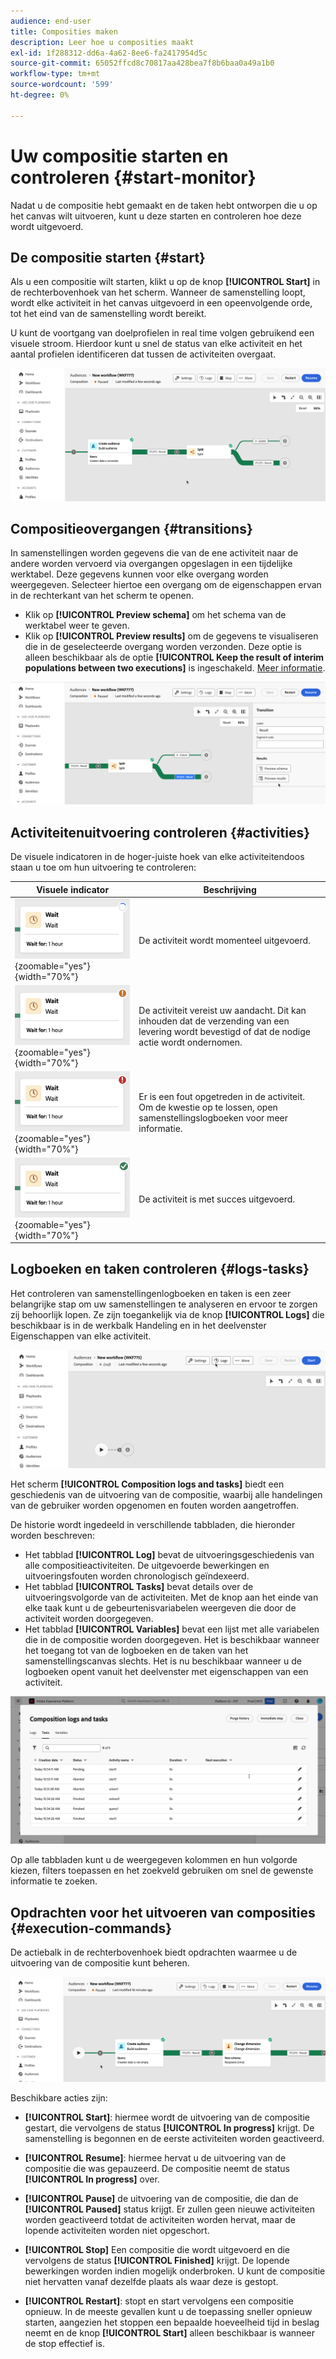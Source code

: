 ```yaml
---
audience: end-user
title: Composities maken
description: Leer hoe u composities maakt
exl-id: 1f288312-dd6a-4a62-8ee6-fa2417954d5c
source-git-commit: 65052ffcd8c70817aa428bea7f8b6baa0a49a1b0
workflow-type: tm+mt
source-wordcount: '599'
ht-degree: 0%

---
```


# Uw compositie starten en controleren {#start-monitor}

Nadat u de compositie hebt gemaakt en de taken hebt ontworpen die u op het canvas wilt uitvoeren, kunt u deze starten en controleren hoe deze wordt uitgevoerd.

## De compositie starten {#start}

Als u een compositie wilt starten, klikt u op de knop **[!UICONTROL Start]** in de rechterbovenhoek van het scherm. Wanneer de samenstelling loopt, wordt elke activiteit in het canvas uitgevoerd in een opeenvolgende orde, tot het eind van de samenstelling wordt bereikt.

U kunt de voortgang van doelprofielen in real time volgen gebruikend een visuele stroom. Hierdoor kunt u snel de status van elke activiteit en het aantal profielen identificeren dat tussen de activiteiten overgaat.

![](assets/composition-visual-flow.png)

## Compositieovergangen {#transitions}

In samenstellingen worden gegevens die van de ene activiteit naar de andere worden vervoerd via overgangen opgeslagen in een tijdelijke werktabel. Deze gegevens kunnen voor elke overgang worden weergegeven. Selecteer hiertoe een overgang om de eigenschappen ervan in de rechterkant van het scherm te openen.

* Klik op **[!UICONTROL Preview schema]** om het schema van de werktabel weer te geven.
* Klik op **[!UICONTROL Preview results]** om de gegevens te visualiseren die in de geselecteerde overgang worden verzonden. Deze optie is alleen beschikbaar als de optie **[!UICONTROL Keep the result of interim populations between two executions]** is ingeschakeld. [Meer informatie](create-composition.md#settings).

![](assets/transition-preview.png)

## Activiteitenuitvoering controleren {#activities}

De visuele indicatoren in de hoger-juiste hoek van elke activiteitendoos staan u toe om hun uitvoering te controleren:

| Visuele indicator | Beschrijving |
|-----|------------|
| ![](assets/activity-status-pending.png){zoomable="yes"}{width="70%"} | De activiteit wordt momenteel uitgevoerd. |
| ![](assets/activity-status-orange.png){zoomable="yes"}{width="70%"} | De activiteit vereist uw aandacht. Dit kan inhouden dat de verzending van een levering wordt bevestigd of dat de nodige actie wordt ondernomen. |
| ![](assets/activity-status-red.png){zoomable="yes"}{width="70%"} | Er is een fout opgetreden in de activiteit. Om de kwestie op te lossen, open samenstellingslogboeken voor meer informatie. |
| ![](assets/activity-status-green.png){zoomable="yes"}{width="70%"} | De activiteit is met succes uitgevoerd. |

## Logboeken en taken controleren {#logs-tasks}

Het controleren van samenstellingenlogboeken en taken is een zeer belangrijke stap om uw samenstellingen te analyseren en ervoor te zorgen zij behoorlijk lopen. Ze zijn toegankelijk via de knop **[!UICONTROL Logs]** die beschikbaar is in de werkbalk Handeling en in het deelvenster Eigenschappen van elke activiteit.

![](assets/logs-button.png)

Het scherm **[!UICONTROL Composition logs and tasks]** biedt een geschiedenis van de uitvoering van de compositie, waarbij alle handelingen van de gebruiker worden opgenomen en fouten worden aangetroffen.

<!-- à confirmer, pas trouvé dans les options = The workflow history is saved for the duration specified in the workflow execution options. During this duration, all the messages are therefore saved, even after a restart. If you do not want to save the messages from a previous execution, you have to purge the history by clicking the ![](assets/delete_darkgrey-24px.png) button.-->

De historie wordt ingedeeld in verschillende tabbladen, die hieronder worden beschreven:

* Het tabblad **[!UICONTROL Log]** bevat de uitvoeringsgeschiedenis van alle compositieactiviteiten. De uitgevoerde bewerkingen en uitvoeringsfouten worden chronologisch geïndexeerd.
* Het tabblad **[!UICONTROL Tasks]** bevat details over de uitvoeringsvolgorde van de activiteiten. Met de knop aan het einde van elke taak kunt u de gebeurtenisvariabelen weergeven die door de activiteit worden doorgegeven.
* Het tabblad **[!UICONTROL Variables]** bevat een lijst met alle variabelen die in de compositie worden doorgegeven. Het is beschikbaar wanneer het toegang tot van de logboeken en de taken van het samenstellingscanvas slechts. Het is nu beschikbaar wanneer u de logboeken opent vanuit het deelvenster met eigenschappen van een activiteit.  <!-- à confirmer-->

![](assets/logs-tasks.png)

Op alle tabbladen kunt u de weergegeven kolommen en hun volgorde kiezen, filters toepassen en het zoekveld gebruiken om snel de gewenste informatie te zoeken.

## Opdrachten voor het uitvoeren van composities {#execution-commands}

De actiebalk in de rechterbovenhoek biedt opdrachten waarmee u de uitvoering van de compositie kunt beheren.

![](assets/execution-actions.png)

Beschikbare acties zijn:

* **[!UICONTROL Start]**: hiermee wordt de uitvoering van de compositie gestart, die vervolgens de status **[!UICONTROL In progress]** krijgt. De samenstelling is begonnen en de eerste activiteiten worden geactiveerd.

* **[!UICONTROL Resume]**: hiermee hervat u de uitvoering van de compositie die was gepauzeerd. De compositie neemt de status **[!UICONTROL In progress]** over.

* **[!UICONTROL Pause]** de uitvoering van de compositie, die dan de **[!UICONTROL Paused]** status krijgt. Er zullen geen nieuwe activiteiten worden geactiveerd totdat de activiteiten worden hervat, maar de lopende activiteiten worden niet opgeschort.

* **[!UICONTROL Stop]** Een compositie die wordt uitgevoerd en die vervolgens de status **[!UICONTROL Finished]** krijgt. De lopende bewerkingen worden indien mogelijk onderbroken. U kunt de compositie niet hervatten vanaf dezelfde plaats als waar deze is gestopt.

* **[!UICONTROL Restart]**: stopt en start vervolgens een compositie opnieuw. In de meeste gevallen kunt u de toepassing sneller opnieuw starten, aangezien het stoppen een bepaalde hoeveelheid tijd in beslag neemt en de knop **[!UICONTROL Start]** alleen beschikbaar is wanneer de stop effectief is.

